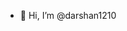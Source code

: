 - 👋 Hi, I’m @darshan1210
<!---
darshan1210/darshan1210 is a ✨ special ✨ repository because its `README.md` (this file) appears on your GitHub profile.
You can click the Preview link to take a look at your changes.
--->
